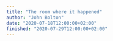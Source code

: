 ```yaml
---
title: "The room where it happened"
author: "John Bolton"
date: "2020-07-18T12:00:00+02:00"
finished: "2020-07-29T12:00:00+02:00"
---
```

